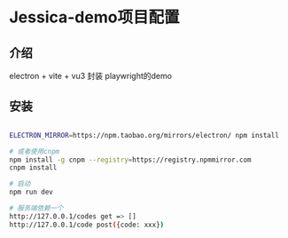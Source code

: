 # Jessica-demo项目配置

## 介绍

electron + vite + vu3 封装 playwright的demo

## 安装

```bash

ELECTRON_MIRROR=https://npm.taobao.org/mirrors/electron/ npm install

# 或者使用cnpm
npm install -g cnpm --registry=https://registry.npmmirror.com
cnpm install

# 启动 
npm run dev 

# 服务端依赖一个
http://127.0.0.1/codes get => []
http://127.0.0.1/code post({code: xxx})
```

